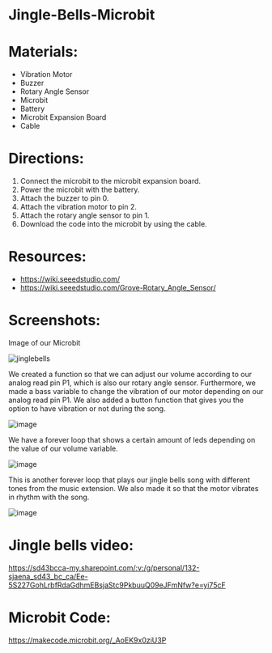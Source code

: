 # Jingle-Bells-Microbit


# Materials:
* Vibration Motor
* Buzzer
* Rotary Angle Sensor
* Microbit
* Battery
* Microbit Expansion Board
* Cable

# Directions:

1. Connect the microbit to the microbit expansion board.
2. Power the microbit with the battery.
3. Attach the buzzer to pin 0.
4. Attach the vibration motor to pin 2.
5. Attach the rotary angle sensor to pin 1.
6. Download the code into the microbit by using the cable.




# Resources:

* https://wiki.seeedstudio.com/
* https://wiki.seeedstudio.com/Grove-Rotary_Angle_Sensor/


# Screenshots:

Image of our Microbit

![jinglebells](https://user-images.githubusercontent.com/61333117/206769831-27ea8a6b-6175-4304-bf65-b21ed759598b.jpg)



We created a function so that we can adjust our volume according to our analog read pin P1, which is also our rotary angle sensor.
Furthermore, we made a bass variable to change the vibration of our motor depending on our analog read pin P1.
We also added a button function that gives you the option to have vibration or not during the song.

![image](https://user-images.githubusercontent.com/61333117/206774212-d6a5e5ab-9741-42c2-ba1d-9a9c37f79297.png)



We have a forever loop that shows a certain amount of leds depending on the value of our volume variable.

![image](https://user-images.githubusercontent.com/61333117/206877651-7fffdbf0-adf8-4e7f-8bc7-5f41c601a1d8.png)





This is another forever loop that plays our jingle bells song with different tones from the music extension.
We also made it so that the motor vibrates in rhythm with the song.

![image](https://user-images.githubusercontent.com/61333117/206877307-a68fd657-c9c5-48cd-9d32-bd52b07338fc.png)



# Jingle bells video:

https://sd43bcca-my.sharepoint.com/:v:/g/personal/132-sjaena_sd43_bc_ca/Ee-5S227GohLrbfRdaGdhmEBsjaStc9PkbuuQ09eJFmNfw?e=yi75cF

# Microbit Code:

https://makecode.microbit.org/_AoEK9x0ziU3P



